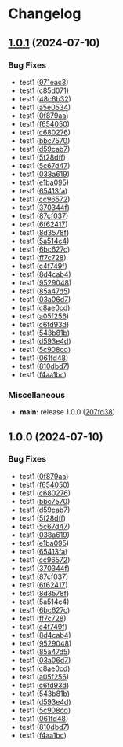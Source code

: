 # Changelog

## [1.0.1](https://github.com/Hyodori04/release-please-v4/compare/service1-v1.0.0...service1@v1.0.1) (2024-07-10)


### Bug Fixes

* test1 ([971eac3](https://github.com/Hyodori04/release-please-v4/commit/971eac3150c153320e9d3a07737e5fba49e4bc82))
* test1 ([c85d071](https://github.com/Hyodori04/release-please-v4/commit/c85d0711ad81d4ec8fd0e8721cb940d8a5ee1bad))
* test1 ([48c6b32](https://github.com/Hyodori04/release-please-v4/commit/48c6b32e14de632b16495391dc6a1fb413c0ae0d))
* test1 ([a5e0534](https://github.com/Hyodori04/release-please-v4/commit/a5e05348028b87294b8fbe6435dd55867db4a127))
* test1 ([0f879aa](https://github.com/Hyodori04/release-please-v4/commit/0f879aa81801fcb39a46d0049ce4ffbb28557077))
* test1 ([f654050](https://github.com/Hyodori04/release-please-v4/commit/f654050bcb3d64e8388a71a43e092eaecd13787d))
* test1 ([c680276](https://github.com/Hyodori04/release-please-v4/commit/c6802766e4ce5d8f442d15cc5dce427aceaa117c))
* test1 ([bbc7570](https://github.com/Hyodori04/release-please-v4/commit/bbc7570de39dad3a9f2c0f6d97659329c9bb5e1d))
* test1 ([d59cab7](https://github.com/Hyodori04/release-please-v4/commit/d59cab7a9e75bc7c6f8dd0da6c11d0cb69dad93b))
* test1 ([5f28dff](https://github.com/Hyodori04/release-please-v4/commit/5f28dff4ac9257193805ee3b6bdd807b253b15e6))
* test1 ([5c67d47](https://github.com/Hyodori04/release-please-v4/commit/5c67d473efd4d12973c3d64150ab96f221cfec25))
* test1 ([038a619](https://github.com/Hyodori04/release-please-v4/commit/038a619a7eeece56a9db3b4998893b10cf539ca2))
* test1 ([e1ba095](https://github.com/Hyodori04/release-please-v4/commit/e1ba09551312c2f9e7aba13e707ab246119f9ed1))
* test1 ([65413fa](https://github.com/Hyodori04/release-please-v4/commit/65413faeff0158d9700d057b74ad8ee81e4a1178))
* test1 ([cc96572](https://github.com/Hyodori04/release-please-v4/commit/cc96572b026450c09f603a609e52f406a78f75c3))
* test1 ([370344f](https://github.com/Hyodori04/release-please-v4/commit/370344f3bb1a2c3be3937ddad615e6e7accedc68))
* test1 ([87cf037](https://github.com/Hyodori04/release-please-v4/commit/87cf0370132863162fd26fdd1297978273089cf0))
* test1 ([6f62417](https://github.com/Hyodori04/release-please-v4/commit/6f62417e69978262b91860116f14be7ae7b51df6))
* test1 ([8d3578f](https://github.com/Hyodori04/release-please-v4/commit/8d3578f497a9e0bdd8869c1c638933bda4710690))
* test1 ([5a514c4](https://github.com/Hyodori04/release-please-v4/commit/5a514c48008394d6286d202886dfc43306272852))
* test1 ([6bc627c](https://github.com/Hyodori04/release-please-v4/commit/6bc627c73df63bf45d352b5a1efd74e50fc78254))
* test1 ([ff7c728](https://github.com/Hyodori04/release-please-v4/commit/ff7c728fc14692f43cdf20d1fcf0643b86e9d8db))
* test1 ([c4f749f](https://github.com/Hyodori04/release-please-v4/commit/c4f749fea82b8bc6ea15bba802220831a5fbc743))
* test1 ([8d4cab4](https://github.com/Hyodori04/release-please-v4/commit/8d4cab46fbab1f2dfdfd6162007655efc1b2d13f))
* test1 ([9529048](https://github.com/Hyodori04/release-please-v4/commit/9529048a112b6d963d0f370487a481ef1db2fb9a))
* test1 ([85a47d5](https://github.com/Hyodori04/release-please-v4/commit/85a47d57330a74b58f5b10a29ae844cf864086e8))
* test1 ([03a06d7](https://github.com/Hyodori04/release-please-v4/commit/03a06d745eea74681fcfb7170b2eae55759fcfd3))
* test1 ([c8ae0cd](https://github.com/Hyodori04/release-please-v4/commit/c8ae0cdfc92dc8f2b50615a53d566d7d38311407))
* test1 ([a05f256](https://github.com/Hyodori04/release-please-v4/commit/a05f25607c97847a8a401602b48fdaf3b9a278a4))
* test1 ([c6fd93d](https://github.com/Hyodori04/release-please-v4/commit/c6fd93d75f68e7cd8b854dcd693a768555971fa6))
* test1 ([543b81b](https://github.com/Hyodori04/release-please-v4/commit/543b81b910ef313def862cbe81ee4d76bc742cb1))
* test1 ([d593e4d](https://github.com/Hyodori04/release-please-v4/commit/d593e4da96b807b93129d23b4d8a4e1bb4235618))
* test1 ([5c908cd](https://github.com/Hyodori04/release-please-v4/commit/5c908cd82f6b7316b68a3c97e17b19eaac6e6494))
* test1 ([061fd48](https://github.com/Hyodori04/release-please-v4/commit/061fd4821748d198b45dd682cb88e782f12f8e95))
* test1 ([810dbd7](https://github.com/Hyodori04/release-please-v4/commit/810dbd7b9e107e50ba9ec676fbf569923658fd5d))
* test1 ([f4aa1bc](https://github.com/Hyodori04/release-please-v4/commit/f4aa1bc5ae1fd8139d3ea589a0099f7784a3a923))


### Miscellaneous

* **main:** release 1.0.0 ([207fd38](https://github.com/Hyodori04/release-please-v4/commit/207fd38690cf92959dc1580f77b728c02f383da1))

## 1.0.0 (2024-07-10)


### Bug Fixes

* test1 ([0f879aa](https://github.com/Hyodori04/release-please-v4/commit/0f879aa81801fcb39a46d0049ce4ffbb28557077))
* test1 ([f654050](https://github.com/Hyodori04/release-please-v4/commit/f654050bcb3d64e8388a71a43e092eaecd13787d))
* test1 ([c680276](https://github.com/Hyodori04/release-please-v4/commit/c6802766e4ce5d8f442d15cc5dce427aceaa117c))
* test1 ([bbc7570](https://github.com/Hyodori04/release-please-v4/commit/bbc7570de39dad3a9f2c0f6d97659329c9bb5e1d))
* test1 ([d59cab7](https://github.com/Hyodori04/release-please-v4/commit/d59cab7a9e75bc7c6f8dd0da6c11d0cb69dad93b))
* test1 ([5f28dff](https://github.com/Hyodori04/release-please-v4/commit/5f28dff4ac9257193805ee3b6bdd807b253b15e6))
* test1 ([5c67d47](https://github.com/Hyodori04/release-please-v4/commit/5c67d473efd4d12973c3d64150ab96f221cfec25))
* test1 ([038a619](https://github.com/Hyodori04/release-please-v4/commit/038a619a7eeece56a9db3b4998893b10cf539ca2))
* test1 ([e1ba095](https://github.com/Hyodori04/release-please-v4/commit/e1ba09551312c2f9e7aba13e707ab246119f9ed1))
* test1 ([65413fa](https://github.com/Hyodori04/release-please-v4/commit/65413faeff0158d9700d057b74ad8ee81e4a1178))
* test1 ([cc96572](https://github.com/Hyodori04/release-please-v4/commit/cc96572b026450c09f603a609e52f406a78f75c3))
* test1 ([370344f](https://github.com/Hyodori04/release-please-v4/commit/370344f3bb1a2c3be3937ddad615e6e7accedc68))
* test1 ([87cf037](https://github.com/Hyodori04/release-please-v4/commit/87cf0370132863162fd26fdd1297978273089cf0))
* test1 ([6f62417](https://github.com/Hyodori04/release-please-v4/commit/6f62417e69978262b91860116f14be7ae7b51df6))
* test1 ([8d3578f](https://github.com/Hyodori04/release-please-v4/commit/8d3578f497a9e0bdd8869c1c638933bda4710690))
* test1 ([5a514c4](https://github.com/Hyodori04/release-please-v4/commit/5a514c48008394d6286d202886dfc43306272852))
* test1 ([6bc627c](https://github.com/Hyodori04/release-please-v4/commit/6bc627c73df63bf45d352b5a1efd74e50fc78254))
* test1 ([ff7c728](https://github.com/Hyodori04/release-please-v4/commit/ff7c728fc14692f43cdf20d1fcf0643b86e9d8db))
* test1 ([c4f749f](https://github.com/Hyodori04/release-please-v4/commit/c4f749fea82b8bc6ea15bba802220831a5fbc743))
* test1 ([8d4cab4](https://github.com/Hyodori04/release-please-v4/commit/8d4cab46fbab1f2dfdfd6162007655efc1b2d13f))
* test1 ([9529048](https://github.com/Hyodori04/release-please-v4/commit/9529048a112b6d963d0f370487a481ef1db2fb9a))
* test1 ([85a47d5](https://github.com/Hyodori04/release-please-v4/commit/85a47d57330a74b58f5b10a29ae844cf864086e8))
* test1 ([03a06d7](https://github.com/Hyodori04/release-please-v4/commit/03a06d745eea74681fcfb7170b2eae55759fcfd3))
* test1 ([c8ae0cd](https://github.com/Hyodori04/release-please-v4/commit/c8ae0cdfc92dc8f2b50615a53d566d7d38311407))
* test1 ([a05f256](https://github.com/Hyodori04/release-please-v4/commit/a05f25607c97847a8a401602b48fdaf3b9a278a4))
* test1 ([c6fd93d](https://github.com/Hyodori04/release-please-v4/commit/c6fd93d75f68e7cd8b854dcd693a768555971fa6))
* test1 ([543b81b](https://github.com/Hyodori04/release-please-v4/commit/543b81b910ef313def862cbe81ee4d76bc742cb1))
* test1 ([d593e4d](https://github.com/Hyodori04/release-please-v4/commit/d593e4da96b807b93129d23b4d8a4e1bb4235618))
* test1 ([5c908cd](https://github.com/Hyodori04/release-please-v4/commit/5c908cd82f6b7316b68a3c97e17b19eaac6e6494))
* test1 ([061fd48](https://github.com/Hyodori04/release-please-v4/commit/061fd4821748d198b45dd682cb88e782f12f8e95))
* test1 ([810dbd7](https://github.com/Hyodori04/release-please-v4/commit/810dbd7b9e107e50ba9ec676fbf569923658fd5d))
* test1 ([f4aa1bc](https://github.com/Hyodori04/release-please-v4/commit/f4aa1bc5ae1fd8139d3ea589a0099f7784a3a923))
